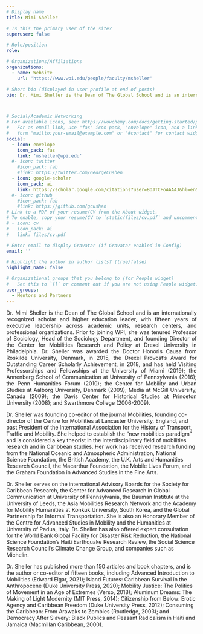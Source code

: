 ```yaml
---
# Display name
title: Mimi Sheller

# Is this the primary user of the site?
superuser: false

# Role/position
role: 

# Organizations/Affiliations
organizations:
  - name: Website 
    url: 'https://www.wpi.edu/people/faculty/msheller'

# Short bio (displayed in user profile at end of posts)
bio: Dr. Mimi Sheller is the Dean of The Global School and is an internationally recognized scholar and higher education leader, with fifteen years of executive leadership across academic units, research centers, and professional organizations.



# Social/Academic Networking
# For available icons, see: https://wowchemy.com/docs/getting-started/page-builder/#icons
#   For an email link, use "fas" icon pack, "envelope" icon, and a link in the
#   form "mailto:your-email@example.com" or "#contact" for contact widget.
social:
  - icon: envelope
    icon_pack: fas
    link: 'msheller@wpi.edu'
  #- icon: twitter
    #icon_pack: fab
    #link: https://twitter.com/GeorgeCushen
  - icon: google-scholar
    icon_pack: ai
    link: https://scholar.google.com/citations?user=BOJTCFoAAAAJ&hl=en&oi=ao
  #- icon: github
    #icon_pack: fab
    #link: https://github.com/gcushen
# Link to a PDF of your resume/CV from the About widget.
# To enable, copy your resume/CV to `static/files/cv.pdf` and uncomment the lines below.
# - icon: cv
#   icon_pack: ai
#   link: files/cv.pdf

# Enter email to display Gravatar (if Gravatar enabled in Config)
email: ''

# Highlight the author in author lists? (true/false)
highlight_name: false

# Organizational groups that you belong to (for People widget)
#   Set this to `[]` or comment out if you are not using People widget.
user_groups:
  - Mentors and Partners
---
```

<p align="justify">Dr. Mimi Sheller is the Dean of The Global School and is an internationally recognized scholar and higher education leader, with fifteen years of executive leadership across academic units, research centers, and professional organizations. Prior to joining WPI, she was tenured Professor of Sociology, Head of the Sociology Department, and founding Director of the Center for Mobilities Research and Policy at Drexel University in Philadelphia. Dr. Sheller was awarded the Doctor Honoris Causa from Roskilde University, Denmark, in 2015, the Drexel Provost’s Award for Outstanding Career Scholarly Achievement, in 2018, and has held Visiting Professorships and Fellowships at the University of Miami (2019); the Annenberg School of Communication at University of Pennsylvania (2016); the Penn Humanities Forum (2010); the Center for Mobility and Urban Studies at Aalborg University, Denmark (2009); Media at McGill University, Canada (2009); the Davis Center for Historical Studies at Princeton University (2008); and Swarthmore College (2006-2009).

Dr. Sheller was founding co-editor of the journal Mobilities, founding co-director of the Centre for Mobilities at Lancaster University, England, and past President of the International Association for the History of Transport, Traffic and Mobility. She helped to establish the “new mobilities paradigm” and is considered a key theorist in the interdisciplinary field of mobilities research and in Caribbean studies. Her work has received research funding from the National Oceanic and Atmospheric Administration, National Science Foundation, the British Academy, the U.K. Arts and Humanities Research Council, the Macarthur Foundation, the Mobile Lives Forum, and the Graham Foundation in Advanced Studies in the Fine Arts.

Dr. Sheller serves on the international Advisory Boards for the Society for Caribbean Research, the Center for Advanced Research in Global Communication at University of Pennsylvania, the Bauman Institute at the University of Leeds, the Asia Mobilities Research Network and the Academy for Mobility Humanities at Konkuk University, South Korea, and the Global Partnership for Informal Transportation. She is also an Honorary Member of the Centre for Advanced Studies in Mobility and the Humanities at University of Padua, Italy. Dr. Sheller has also offered expert consultation for the World Bank Global Facility for Disaster Risk Reduction, the National Science Foundation’s Haiti Earthquake Research Review, the Social Science Research Council’s Climate Change Group, and companies such as Michelin.

Dr. Sheller has published more than 150 articles and book chapters, and is the author or co-editor of fifteen books, including Advanced Introduction to Mobilities (Edward Elgar, 2021); Island Futures: Caribbean Survival in the Anthropocene (Duke University Press, 2020); Mobility Justice: The Politics of Movement in an Age of Extremes (Verso, 2018); Aluminum Dreams: The Making of Light Modernity  (MIT Press, 2014); Citizenship from Below: Erotic Agency and Caribbean Freedom (Duke University Press, 2012); Consuming the Caribbean: From Arawaks to Zombies (Routledge, 2003); and Democracy After Slavery: Black Publics and Peasant Radicalism in Haiti and Jamaica (Macmillan Caribbean, 2000).</p>
